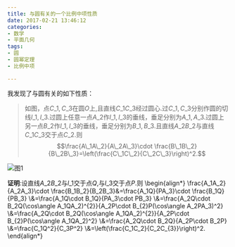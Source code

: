 ```yaml
---
title: 与圆有关的一个比例中项性质
date: 2017-02-21 13:46:12
categories:
- 数学
- 平面几何
tags:
- 圆
- 圆幂定理
- 比例中项

---
```

我发现了与圆有关的如下性质：

> 如图，点$C\_1,C\_3$在圆$O$上,且直线$C\_1C\_3$经过圆心.过$C\_1,C\_3$分别作圆的切线$l\_1,l\_3$.过圆上任意一点$A\_2$作$l\_1,l\_3$的垂线，垂足分别为$A\_1,A\_3$.过圆上另一点$B\_2$作$l\_1,l\_3$的垂线，垂足分别为$B\_1,B\_3$.且直线$A\_2B\_2$与直线$C\_1C\_3$交于点$C\_2$.则$$\frac{A\_1A\_2}{A\_2A\_3}\cdot \frac{B\_1B\_2}{B\_2B\_3}=\left(\frac{C\_1C\_2}{C\_2C\_3}\right)^2.$$

![图1](/img/与圆有关的一个比例中项性质-1.png)

**证明**:设直线$A\_2B\_2$与$l\_1$交于点$Q$,与$l\_3$交于点$P$.则
\begin{align\*}
\frac{A\_1A\_2}{A\_2A\_3}\cdot
  \frac{B\_1B\_2}{B\_2B\_3}&=\frac{A\_1Q}{PA\_3}\cdot \frac{B\_1Q}{PB\_3}
\\\&=\frac{A\_1Q\cdot B\_1Q}{PA\_3\cdot PB\_3}
\\\&=\frac{A\_2Q\cdot B\_2Q(\cos\angle A\_1QA\_2)^{2}}{A\_2P\cdot
    B\_{2}P(\cos\angle A\_2PA\_3)^2}
\\\&=\frac{A\_2Q\cdot B\_2Q(\cos\angle A\_1QA\_2)^{2}}{A\_2P\cdot
    B\_{2}P(\cos\angle A\_1QA\_2)^2}
\\\&=\frac{A\_2Q\cdot B\_2Q}{A\_2P\cdot B\_2P}
\\\&=\frac{C\_1Q^2}{C\_3P^2}
\\\&=\left(\frac{C\_1C\_2}{C\_2C\_{3}}\right)^2.
\end{align\*}
